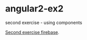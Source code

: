 # angular2-ex2
second exercise - using components

 [Second exercise firebase](https://my-app-b147e.firebaseapp.com/).
